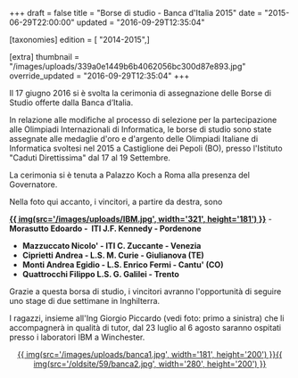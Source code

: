 +++
draft = false
title = "Borse di studio - Banca d'Italia 2015"
date = "2015-06-29T22:00:00"
updated = "2016-09-29T12:35:04"

[taxonomies]
edition = [ "2014-2015",]

[extra]
thumbnail = "/images/uploads/339a0e1449b6b4062056bc300d87e893.jpg"
override_updated = "2016-09-29T12:35:04"
+++

Il 17 giugno 2016 si è svolta la cerimonia di assegnazione delle Borse di Studio offerte dalla Banca d’Italia.

In relazione alle modifiche al processo di selezione per la partecipazione alle Olimpiadi Internazionali di Informatica, le borse di studio sono state assegnate alle medaglie d'oro e d'argento delle Olimpiadi Italiane di Informatica svoltesi nel 2015 a Castiglione dei Pepoli (BO), presso l'Istituto "Caduti Direttissima" dal 17 al 19 Settembre.

La cerimonia si è tenuta a Palazzo Koch a Roma alla presenza del Governatore.

Nella foto qui accanto, i vincitori, a partire da destra, sono

**[{{ img(src='/images/uploads/IBM.jpg', width='321', height='181') }}](/images/uploads/IBM.jpg)** - **Morasutto Edoardo -  ITI J.F. Kennedy - Pordenone**

- **Mazzuccato Nicolo' - ITI C. Zuccante - Venezia**
- **Ciprietti Andrea - L.S. M. Curie - Giulianova (TE)**
- **Monti Andrea Egidio - L.S. Enrico Fermi - Cantu' (CO)**
- **Quattrocchi Filippo L.S. G. Galilei - Trento**

Grazie a questa borsa di studio, i vincitori avranno l'opportunità di seguire uno stage di due settimane in Inghilterra.

I ragazzi, insieme all'Ing Giorgio Piccardo (vedi foto: primo a sinistra) che li accompagnerà in qualità di tutor, dal 23 luglio al 6 agosto saranno ospitati presso i laboratori IBM a Winchester.

<div style="text-align: center;">

</div>

<div style="text-align: center;">

[{{ img(src='/images/uploads/banca1.jpg', width='181', height='200') }}](/images/uploads/banca1.jpg)[{{ img(src='/oldsite/59/banca2.jpg', width='280', height='200') }}](/oldsite/59/banca2.jpg)

</div>
